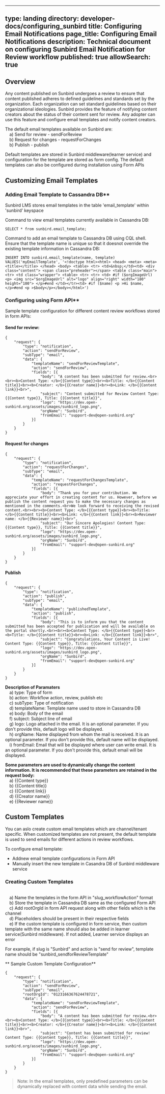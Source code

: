 
---
type: landing
directory: developer-docs/configuring_sunbird
title: Configuring Email Notifications
page_title: Configuring Email Notifications
description: Technical document on configuring Sunbird Email Notification for Review workflow
published: true
allowSearch: true
---

## Overview
Any content published on Sunbird undergoes a review to ensure that content published adheres to defined guidelines and standards set by the organization. Each organization can set standard guidelines based on their organizational ideologies. Sunbird provides the feature of notifying content creators about the status of their content sent for review. Any adopter can use this feature and configure email templates and notify content creators. 

The default email templates available on Sunbird are:
<br>&emsp;a) Send for review - sendForReview
<br>&emsp;b) Request for changes - requestForChanges
<br>&emsp;b) Publish - publish

Default templates are stored in Sunbird middleware(learner service) and configuration for the template are stored as form config. The default templates can also be configured during installation using Form APIs

## Customizing Email Templates

### Adding Email Template to Cassandra DB**

Sunbird LMS stores email templates in the table 'email_template' within 'sunbird' keyspace 

Command to view email templates currently available in Cassandra DB:

    SELECT * from sunbird.email_template;

Command to add an email template to Cassandra DB using CQL shell. Ensure that the template name is unique so that it doesnot override the existing template information in Cassandra DB:

    INSERT INTO sunbird.email_template(name, template) VALUES('myEmailTemplate', '<!doctype html><html> <head> <meta> <meta> <title></title> </head> <body> <table> <tr> <td>&nbsp;</td><td> <div class="content"> <span class="preheader"></span> <table class="main"> <tr> <td class="wrapper"> <table> <tr> <tr> <td> #if ($orgImageUrl) <p> <img src="$orgImageUrl" alt="logo" align="right" width="180" height="100"> </p>#end </td></tr><td> #if ($name) <p >Hi $name,</p>#end <p >$body</p></body></html>')

### Configuring using Form API**

Sample template configuration for different content review workflows stored in form APIs:

#### Send for review:

	{
		"request": {
			"type": "notification",
			"action": "sendForReview",
			"subType": "email",
			"data": {
				"templateName": "sendForReviewTemplate",
				"action": "sendForReview",
				"fields": [{
					"body": "A content has been submitted for review.<br><br><b>Content Type: </b>{{Content type}}<br><b>Title: </b>{{Content title}}<br><b>Creator: </b>{{Creator name}}<br><b>Link: </b>{{Content link}}<br>",
					"subject": "Content submitted for Review Content Type: {{Content type}}, Title: {{Content title}}",
					"logo": "https://dev.open-sunbird.org/assets/images/sunbird_logo.png",
					"orgName": "Sunbird",
					"fromEmail": "support-dev@open-sunbird.org"
				}]
			}
		}
	}


#### Request for changes

	{
		"request": {
			"type": "notification",
			"action": "requestForChanges",
			"subType": "email",
			"data": {
				"templateName": "requestForChangesTemplate",
				"action": "requestForChanges",
				"fields": [{
					"body": "Thank you for your contribution. We appreciate your effort in creating content for us. However, before we publish the content request you to make the necessary changes as mentioned in the comments.<br>We look forward to receiving the revised content.<br><br><b>Content Type: </b>{{Content type}}<br><b>Title: </b>{{Content title}}<br><b>Link: </b>{{Content link}}<br><b>Reviewer name: </b>{{Reviewer name}}<br>",
					"subject": "Our Sincere Apologies! Content Type: {{Content type}}, Title: {{Content title}}",
					"logo": "https://dev.open-sunbird.org/assets/images/sunbird_logo.png",
					"orgName": "Sunbird",
					"fromEmail": "support-dev@open-sunbird.org"
				}]
			}
		}
	}


#### Publish

	{
		"request": {
			"type": "notification",
			"action": "publish",
			"subType": "email",
			"data": {
				"templateName": "publishedTemplate",
				"action": "publish",
				"fields": [{
					"body": "This is to inform you that the content submitted has been accepted for publication and will be available on the portal shortly.<br><br><b>Content Type: </b>{{Content type}}<br><b>Title: </b>{{Content title}}<br><b>Link: </b>{{Content link}}<br>",
					"subject": "Congratulations, Your Content is Live! Content Type: {{Content type}}, Title: {{Content title}}",
					"logo": "https://dev.open-sunbird.org/assets/images/sunbird_logo.png",
					"orgName": "Sunbird",
					"fromEmail": "support-dev@open-sunbird.org"
				}]
			}
		}
	}

**Description of Paramaters**
<br>&emsp;a) type: Type of form
<br>&emsp;b) action: Workflow action, review, publish etc
<br>&emsp;c) subType: Type of notification
<br>&emsp;d) templateName: Template name used to store in Cassandra DB
<br>&emsp;e) body: Body of the email
<br>&emsp;f) subject: Subject line of email
<br>&emsp;g) logo: Logo attached in the email. It is an optional parameter. If you don't provide this, default logo will be displayed.
<br>&emsp;h) orgName: Name displayed from whom the mail is received. It is an optional parameter. If you don't provide this, default name will be displayed.
<br>&emsp;i) fromEmail: Email that will be displayed where user can write email. It is an optional parameter. If you don't provide this, default email will be displayed.

**Some parameters are used to dynamically change the content information. It is recommended that these parameters are retained in the request body:**
<br>&emsp;a) {{Content type}}
<br>&emsp;b) {{Content title}}
<br>&emsp;c) {{Content link}}
<br>&emsp;d) {{Creator name}}
<br>&emsp;e) {{Reviewer name}}

## Custom Templates
You can aslo create custom email templates which are channel/tenant specific. When customized templates are not present, the default template is used to send emails for different actions in review workflows.

To configure email template:
* Addnew email template configurations in Form API 
* Manually insert the new template in Casandra DB of Sunbird middleware service

### Creating Custom Templates
<br>&emsp;a) Name the templates in the form API in "slug_workflowAction" format
<br>&emsp;b) Store the template in Cassandra DB same as the configured Form API
<br>&emsp;c) Add rootOrgId in form API request along with other fields which is the channel
<br>&emsp;d) Placeholders should be present in their respective fields
<br>&emsp;e) If the custom template is configured in form service, then custom template with the same name should also be added in learner service(Sunbird middleware). If not added,  Learner service displays an error

For example, if slug is "Sunbird" and action is "send for review", template name should be "sunbird_sendforReviewTemplate"

** Sample Custom Template Configuration**

	{
		"request": {
			"type": "notification",
			"action": "sendForReview",
			"subType": "email",
			"rootOrgId": "0123166367624478721",
			"data": {
				"templateName": "sendForReviewTemplate",
				"action": "sendForReview",
				"fields": [{
					"body": "A content has been submitted for review.<br><br><b>Content Type: </b>{{Content type}}<br><b>Title: </b>{{Content title}}<br><b>Creator: </b>{{Creator name}}<br><b>Link: </b>{{Content link}}<br>",
					"subject": "Content has been submitted for review! Content Type: {{Content type}}, Title: {{Content title}}",
					"logo": "https://dev.open-sunbird.org/assets/images/sunbird_logo.png",
					"orgName": "Sunbird",
					"fromEmail": "support-dev@open-sunbird.org"
				}]
			}
		}
	}

> Note: In the email templates, only predefined parameters can be dynamically replaced with content data while sending the email.
